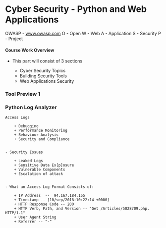 # Cyber Security - Python and Web Applications 

OWASP - www.owasp.com
O - Open
W - Web
A - Application
S - Security
P - Project 


#### Course Work Overview

 - This part will consist of 3 sections

    * Cyber Security Topics
    * Building Security Tools
    * Web Applications Security


### Tool Preview 1
### Python Log Analyzer

    Access Logs 

        + Debugging  
        + Performance Monitoring
        + Behaviour Analysis
        + Security and Compliance


    - Security Issues
        
        + Leaked Logs
        + Sensitive Data Ex[p]osure 
        + Vulnerable Components 
        + Escalation of attack


    - What an Access Log Format Consists of:

        + IP Address  --  94.167.184.155
        + Timestamp -- [10/sep/2018:10:22:14 +0000]
        + HTTP Response Code -- 200 
        + HTTP Verb, Path, and Version -- "Get /Articles/5028709.php. HTTP/1.1"
        + User Agent String
        + Referrer -- "-"